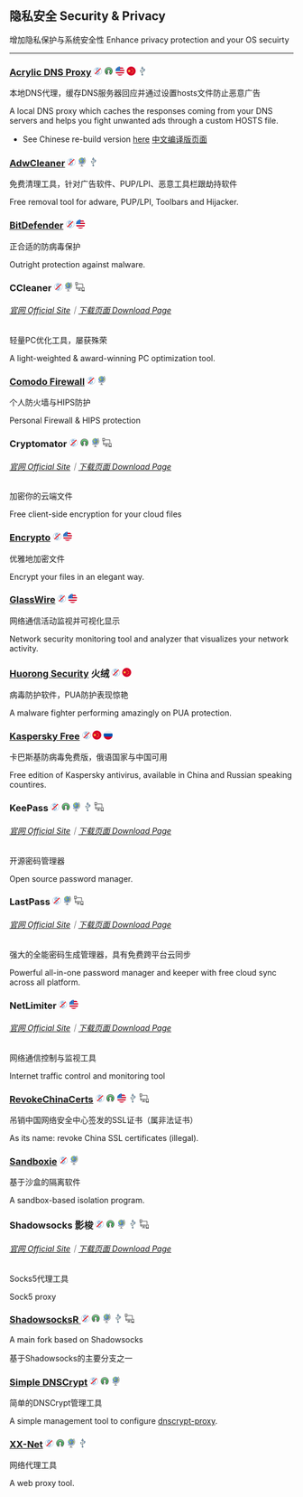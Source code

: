 ## 隐私安全   Security & Privacy

增加隐私保护与系统安全性   Enhance privacy protection and your OS secuirty

---

### [Acrylic DNS Proxy](http://mayakron.altervista.org/wikibase/show.php?id=AcrylicHome) ![](/assets/图片2.png) ![](/assets/open-source-icon.png) ![](/assets/united-states.png) ![](/assets/china.png) ![](/assets/usb.png)

本地DNS代理，缓存DNS服务器回应并通过设置hosts文件防止恶意广告

A local DNS proxy which caches the responses coming from your DNS servers and helps you fight unwanted ads through a custom HOSTS file.

* See Chinese re-build version [here](https://github.com/miaomiaosoft/Acrylic-DNS-Proxy-GUI)   [中文编译版页面](https://github.com/miaomiaosoft/Acrylic-DNS-Proxy-GUI)

### [AdwCleaner](https://toolslib.net/downloads/viewdownload/1-adwcleaner/) ![](/assets/图片2.png) ![](/assets/earth-globe.png) ![](/assets/usb.png)

免费清理工具，针对广告软件、PUP/LPI、恶意工具栏跟劫持软件

Free removal tool for adware, PUP/LPI, Toolbars and Hijacker.

### [BitDefender](https://www.bitdefender.com/solutions/free.html) ![](/assets/图片2.png) ![](/assets/united-states.png)

正合适的防病毒保护

Outright protection against malware.

### CCleaner ![](/assets/图片2.png) ![](/assets/earth-globe.png) ![](/assets/multi_platform.png)

###### [官网 Official Site](https://www.piriform.com/CCLEANER)｜[下载页面 Download Page](https://www.piriform.com/ccleaner/download/standard)

轻量PC优化工具，屡获殊荣

A light-weighted & award-winning PC optimization tool.

### [Comodo Firewall](https://personalfirewall.comodo.com/) ![](/assets/图片2.png) ![](/assets/earth-globe.png)

个人防火墙与HIPS防护

Personal Firewall & HIPS protection

### Cryptomator ![](/assets/图片2.png) ![](/assets/open-source-icon.png) ![](/assets/earth-globe.png) ![](/assets/multi_platform.png)

###### [官网 Official Site](https://cryptomator.org/)｜[下载页面 Download Page](https://cryptomator.org/downloads/#allVersions)

加密你的云端文件

Free client-side encryption for your cloud files

### [Encrypto](http://macpaw.com/encrypto) ![](/assets/图片2.png) ![](/assets/united-states.png)

优雅地加密文件

Encrypt your files in an elegant way.

### [GlassWire](https://www.glasswire.com/) ![](/assets/图片2.png) ![](/assets/united-states.png)

网络通信活动监视并可视化显示

Network security monitoring tool and analyzer that visualizes your network activity.

### [Huorong Security](http://www.huorong.cn/) 火绒 ![](/assets/图片2.png) ![](/assets/china.png)

病毒防护软件，PUA防护表现惊艳

A malware fighter performing amazingly on PUA protection.

### [Kaspersky Free](https://www.kaspersky.com.cn/downloads#tools) ![](/assets/图片2.png) ![](/assets/china.png) ![](/assets/russia.png)

卡巴斯基防病毒免费版，俄语国家与中国可用

Free edition of Kaspersky antivirus, available in China and Russian speaking countires.

### KeePass ![](/assets/图片2.png) ![](/assets/open-source-icon.png) ![](/assets/earth-globe.png) ![](/assets/usb.png) ![](/assets/multi_platform.png)

###### [官网 Official Site](http://keepass.info/)｜[下载页面 Download Page](http://keepass.info/download.html)

开源密码管理器

Open source password manager.

### LastPass ![](/assets/图片2.png) ![](/assets/earth-globe.png) ![](/assets/multi_platform.png)

###### [官网 Official Site](https://www.lastpass.com/)｜[下载页面 Download Page](https://lastpass.com/misc_download2.php?tab=windows)

强大的全能密码生成管理器，具有免费跨平台云同步

Powerful all-in-one password manager and keeper with free cloud sync across all platform.

### NetLimiter ![](/assets/图片2.png) ![](/assets/united-states.png)

###### [官网 Official Site](https://www.netlimiter.com/)｜[下载页面 Download Page](https://www.netlimiter.com/download)

网络通信控制与监视工具

Internet traffic control and monitoring tool

### [RevokeChinaCerts](https://github.com/chengr28/RevokeChinaCerts) ![](/assets/图片2.png) ![](/assets/open-source-icon.png) ![](/assets/united-states.png) ![](/assets/usb.png) ![](/assets/multi_platform.png)

吊销中国网络安全中心签发的SSL证书（属非法证书）

As its name: revoke China SSL certificates \(illegal\).

### [Sandboxie](http://www.sandboxie.com/) ![](/assets/图片2.png) ![](/assets/earth-globe.png)

基于沙盒的隔离软件

A sandbox-based isolation program.

### Shadowsocks 影梭 ![](/assets/图片2.png) ![](/assets/open-source-icon.png) ![](/assets/earth-globe.png) ![](/assets/usb.png) ![](/assets/multi_platform.png)

###### [官网 Official Site](https://shadowsocks.org/en/index.html)｜[下载页面 Download Page](https://shadowsocks.org/en/download/clients.html)

Socks5代理工具

Sock5 proxy

### [ShadowsocksR ](https://breakwa11.github.io/)![](/assets/图片2.png) ![](/assets/open-source-icon.png) ![](/assets/earth-globe.png) ![](/assets/usb.png) ![](/assets/multi_platform.png)

A main fork based on Shadowsocks

基于Shadowsocks的主要分支之一

### [Simple DNSCrypt](https://simplednscrypt.org/) ![](/assets/图片2.png) ![](/assets/open-source-icon.png) ![](/assets/earth-globe.png)

简单的DNSCrypt管理工具

A simple management tool to configure [dnscrypt-proxy](https://dnscrypt.org/).

### [**XX-Net**](https://github.com/XX-net/XX-Net) ![](/assets/图片2.png) ![](/assets/open-source-icon.png) ![](/assets/earth-globe.png) ![](/assets/usb.png)

网络代理工具

A web proxy tool.

